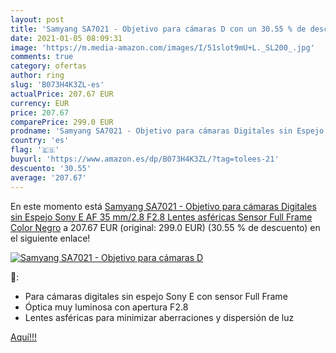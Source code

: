 ```yaml
---
layout: post
title: 'Samyang SA7021 - Objetivo para cámaras D con un 30.55 % de descuento'
date: 2021-01-05 08:09:31
image: 'https://m.media-amazon.com/images/I/51slot9mU+L._SL200_.jpg'
comments: true
category: ofertas
author: ring
slug: 'B073H4K3ZL-es'
actualPrice: 207.67 EUR
currency: EUR
price: 207.67
comparePrice: 299.0 EUR
prodname: 'Samyang SA7021 - Objetivo para cámaras Digitales sin Espejo Sony E  AF 35 mm/2.8  F2.8  Lentes asféricas  Sensor Full Frame  Color Negro'
country: 'es'
flag: '🇪🇸'
buyurl: 'https://www.amazon.es/dp/B073H4K3ZL/?tag=tolees-21'
descuento: '30.55'
average: '207.67'
---
```


En este momento está [Samyang SA7021 - Objetivo para cámaras Digitales sin Espejo Sony E  AF 35 mm/2.8  F2.8  Lentes asféricas  Sensor Full Frame  Color Negro](https://www.amazon.es/dp/B073H4K3ZL/?tag=tolees-21) a 207.67 EUR (original: 299.0 EUR) (30.55 %  de descuento) en el siguiente enlace!

[![Samyang SA7021 - Objetivo para cámaras D](https://m.media-amazon.com/images/I/51slot9mU+L._SL200_.jpg)](https://www.amazon.es/dp/B073H4K3ZL/?tag=tolees-21)

🔎:

- Para cámaras digitales sin espejo Sony E con sensor Full Frame
- Óptica muy luminosa con apertura F2.8
- Lentes asféricas para minimizar aberraciones y dispersión de luz

[Aquí!!!](https://www.amazon.es/dp/B073H4K3ZL/?tag=tolees-21)
